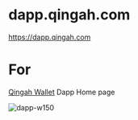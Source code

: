 # dapp.qingah.com
https://dapp.qingah.com
# For
[Qingah Wallet](https://github.com/kilmas/QHWallet) Dapp Home page

![dapp-w150](https://dapp.qingah.com/images/dapp.jpg)
